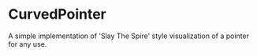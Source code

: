 # CurvedPointer
A simple implementation of 'Slay The Spire' style visualization of a pointer for any use.
